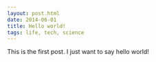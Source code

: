 ```yaml
---
layout: post.html
date: 2014-06-01
title: Hello world!
tags: life, tech, science
---
```


This is the first post. I just want to say hello world!
